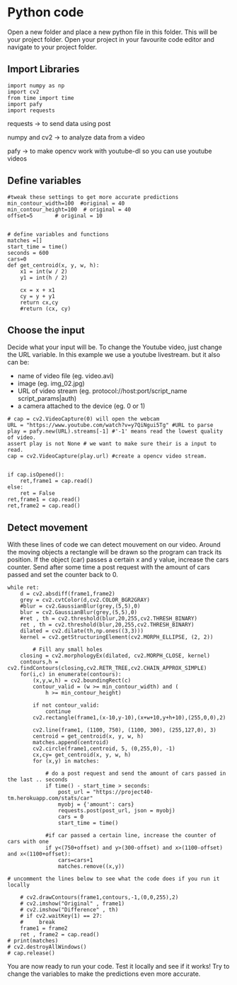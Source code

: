# Python code

Open a new folder and place a new python file in this folder. This will be your project folder. Open your project in your favourite code editor and navigate to your project folder.

## Import Libraries

```
import numpy as np
import cv2
from time import time
import pafy
import requests
```

requests -> to send data using post

numpy and cv2 -> to analyze data from a video

pafy -> to make opencv work with youtube-dl so you can use youtube videos

## Define variables

```
#tweak these settings to get more accurate predictions
min_contour_width=100  #original = 40 
min_contour_height=100  # original = 40
offset=5       # original = 10


# define variables and functions
matches =[]
start_time = time()
seconds = 600
cars=0
def get_centroid(x, y, w, h):
    x1 = int(w / 2)
    y1 = int(h / 2)

    cx = x + x1
    cy = y + y1
    return cx,cy
    #return (cx, cy)
```

## Choose the input

Decide what your input will be. To change the Youtube video, just change the URL variable. In this example we use a youtube livestream. but it also can be:

- name of video file (eg. video.avi)
- image (eg. img_02.jpg)
- URL of video stream (eg. protocol://host:port/script_name script_params|auth)
- a camera attached to the device (eg. 0 or 1)

```
# cap = cv2.VideoCapture(0) will open the webcam
URL = "https://www.youtube.com/watch?v=y7QiNgui5Tg" #URL to parse
play = pafy.new(URL).streams[-1] #'-1' means read the lowest quality of video.
assert play is not None # we want to make sure their is a input to read.
cap = cv2.VideoCapture(play.url) #create a opencv video stream.


if cap.isOpened():
    ret,frame1 = cap.read()
else:
    ret = False
ret,frame1 = cap.read()
ret,frame2 = cap.read()
```
## Detect movement

With these lines of code we can detect mouvement on our video. Around the moving objects a rectangle will be drawn so the program can track its position. If the object (car) passes a certain x and y value, increase the cars counter. Send after some time a post request with the amount of cars passed and set the counter back to 0.

```
while ret:
    d = cv2.absdiff(frame1,frame2)
    grey = cv2.cvtColor(d,cv2.COLOR_BGR2GRAY)
    #blur = cv2.GaussianBlur(grey,(5,5),0)
    blur = cv2.GaussianBlur(grey,(5,5),0)
    #ret , th = cv2.threshold(blur,20,255,cv2.THRESH_BINARY)
    ret , th = cv2.threshold(blur,20,255,cv2.THRESH_BINARY)
    dilated = cv2.dilate(th,np.ones((3,3)))
    kernel = cv2.getStructuringElement(cv2.MORPH_ELLIPSE, (2, 2))

        # Fill any small holes
    closing = cv2.morphologyEx(dilated, cv2.MORPH_CLOSE, kernel) 
    contours,h = cv2.findContours(closing,cv2.RETR_TREE,cv2.CHAIN_APPROX_SIMPLE)
    for(i,c) in enumerate(contours):
        (x,y,w,h) = cv2.boundingRect(c)
        contour_valid = (w >= min_contour_width) and (
            h >= min_contour_height)

        if not contour_valid:
            continue
        cv2.rectangle(frame1,(x-10,y-10),(x+w+10,y+h+10),(255,0,0),2)
        
        cv2.line(frame1, (1100, 750), (1100, 300), (255,127,0), 3) 
        centroid = get_centroid(x, y, w, h)
        matches.append(centroid)
        cv2.circle(frame1,centroid, 5, (0,255,0), -1)
        cx,cy= get_centroid(x, y, w, h)
        for (x,y) in matches:

            # do a post request and send the amount of cars passed in the last .. seconds
            if time() - start_time > seconds:
                post_url = "https://project40-tm.herokuapp.com/stats/car"
                myobj = {'amount': cars}
                requests.post(post_url, json = myobj)
                cars = 0
                start_time = time()

            #if car passed a certain line, increase the counter of cars with one    
            if y<(750+offset) and y>(300-offset) and x>(1100-offset) and x<(1100+offset):
                cars=cars+1
                matches.remove((x,y))

# uncomment the lines below to see what the code does if you run it locally

    # cv2.drawContours(frame1,contours,-1,(0,0,255),2)
    # cv2.imshow("Original" , frame1)
    # cv2.imshow("Difference" , th)
    # if cv2.waitKey(1) == 27:
    #     break
    frame1 = frame2
    ret , frame2 = cap.read()
# print(matches)    
# cv2.destroyAllWindows()
# cap.release()
```

You are now ready to run your code. Test it locally and see if it works! Try to change the variables to make the predictions even more accurate.
